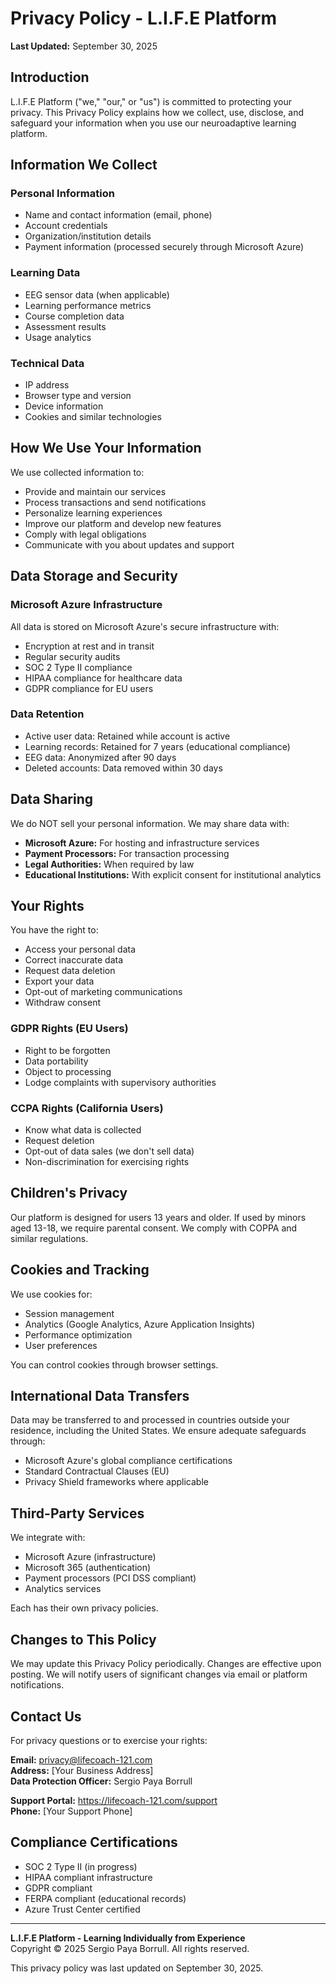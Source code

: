 # Privacy Policy - L.I.F.E Platform

**Last Updated:** September 30, 2025

## Introduction

L.I.F.E Platform ("we," "our," or "us") is committed to protecting your privacy. This Privacy Policy explains how we collect, use, disclose, and safeguard your information when you use our neuroadaptive learning platform.

## Information We Collect

### Personal Information
- Name and contact information (email, phone)
- Account credentials
- Organization/institution details
- Payment information (processed securely through Microsoft Azure)

### Learning Data
- EEG sensor data (when applicable)
- Learning performance metrics
- Course completion data
- Assessment results
- Usage analytics

### Technical Data
- IP address
- Browser type and version
- Device information
- Cookies and similar technologies

## How We Use Your Information

We use collected information to:
- Provide and maintain our services
- Process transactions and send notifications
- Personalize learning experiences
- Improve our platform and develop new features
- Comply with legal obligations
- Communicate with you about updates and support

## Data Storage and Security

### Microsoft Azure Infrastructure
All data is stored on Microsoft Azure's secure infrastructure with:
- Encryption at rest and in transit
- Regular security audits
- SOC 2 Type II compliance
- HIPAA compliance for healthcare data
- GDPR compliance for EU users

### Data Retention
- Active user data: Retained while account is active
- Learning records: Retained for 7 years (educational compliance)
- EEG data: Anonymized after 90 days
- Deleted accounts: Data removed within 30 days

## Data Sharing

We do NOT sell your personal information. We may share data with:
- **Microsoft Azure:** For hosting and infrastructure services
- **Payment Processors:** For transaction processing
- **Legal Authorities:** When required by law
- **Educational Institutions:** With explicit consent for institutional analytics

## Your Rights

You have the right to:
- Access your personal data
- Correct inaccurate data
- Request data deletion
- Export your data
- Opt-out of marketing communications
- Withdraw consent

### GDPR Rights (EU Users)
- Right to be forgotten
- Data portability
- Object to processing
- Lodge complaints with supervisory authorities

### CCPA Rights (California Users)
- Know what data is collected
- Request deletion
- Opt-out of data sales (we don't sell data)
- Non-discrimination for exercising rights

## Children's Privacy

Our platform is designed for users 13 years and older. If used by minors aged 13-18, we require parental consent. We comply with COPPA and similar regulations.

## Cookies and Tracking

We use cookies for:
- Session management
- Analytics (Google Analytics, Azure Application Insights)
- Performance optimization
- User preferences

You can control cookies through browser settings.

## International Data Transfers

Data may be transferred to and processed in countries outside your residence, including the United States. We ensure adequate safeguards through:
- Microsoft Azure's global compliance certifications
- Standard Contractual Clauses (EU)
- Privacy Shield frameworks where applicable

## Third-Party Services

We integrate with:
- Microsoft Azure (infrastructure)
- Microsoft 365 (authentication)
- Payment processors (PCI DSS compliant)
- Analytics services

Each has their own privacy policies.

## Changes to This Policy

We may update this Privacy Policy periodically. Changes are effective upon posting. We will notify users of significant changes via email or platform notifications.

## Contact Us

For privacy questions or to exercise your rights:

**Email:** privacy@lifecoach-121.com  
**Address:** [Your Business Address]  
**Data Protection Officer:** Sergio Paya Borrull

**Support Portal:** https://lifecoach-121.com/support  
**Phone:** [Your Support Phone]

## Compliance Certifications

- SOC 2 Type II (in progress)
- HIPAA compliant infrastructure
- GDPR compliant
- FERPA compliant (educational records)
- Azure Trust Center certified

---

**L.I.F.E Platform - Learning Individually from Experience**  
Copyright © 2025 Sergio Paya Borrull. All rights reserved.

This privacy policy was last updated on September 30, 2025.
